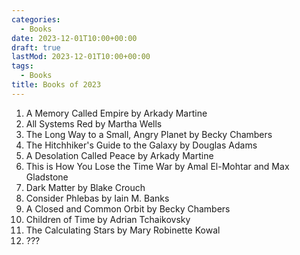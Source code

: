 ```yaml
---
categories:
  - Books
date: 2023-12-01T10:00+00:00
draft: true
lastMod: 2023-12-01T10:00+00:00
tags:
  - Books
title: Books of 2023
---
```


1. A Memory Called Empire by Arkady Martine
2. All Systems Red by Martha Wells
3. The Long Way to a Small, Angry Planet by Becky Chambers
4. The Hitchhiker's Guide to the Galaxy by Douglas Adams
5. A Desolation Called Peace by Arkady Martine
6. This is How You Lose the Time War by Amal El-Mohtar and Max Gladstone
7. Dark Matter by Blake Crouch
8. Consider Phlebas by Iain M. Banks
9. A Closed and Common Orbit by Becky Chambers
10. Children of Time by Adrian Tchaikovsky
11. The Calculating Stars by Mary Robinette Kowal
12. ???

